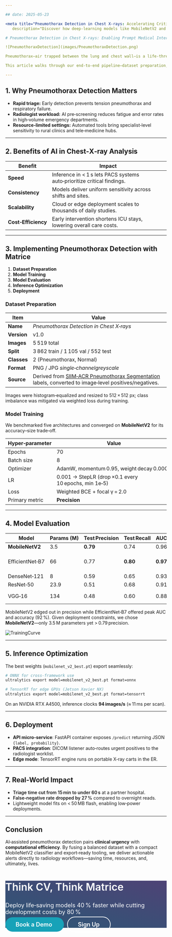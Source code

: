 ```yaml
---

## date: 2025-05-23

<meta title="Pneumothorax Detection in Chest X‑rays: Accelerating Critical Care with Computer Vision"
   description="Discover how deep‑learning models like MobileNetV2 and EfficientNet‑B7 enable rapid, accurate pneumothorax detection from chest X‑ray images, shortening the time to life‑saving intervention."> <meta name="keywords" content="pneumothorax detection, chest X‑ray AI, medical imaging, computer vision, MobileNetV2, EfficientNet‑B7, DenseNet, ResNet, healthcare AI, classification model, SIIM‑ACR Pneumothorax, deep learning radiology, medical diagnostics, Matrice platform, edge inference, hospital automation, telemedicine">

# Pneumothorax Detection in Chest X‑rays: Enabling Prompt Medical Intervention with AI

![PneumothoraxDetection](images/PneumothoraxDetection.png)

Pneumothorax—air trapped between the lung and chest wall—is a life‑threatening condition that demands **immediate diagnosis**. Radiologists routinely rely on chest X‑rays for confirmation, but subtle cases can be hard to spot under workload pressure. Leveraging **deep‑learning‑powered classification**, we can flag suspect scans within seconds, ensuring critical cases reach clinicians faster.

This article walks through our end‑to‑end pipeline—dataset preparation, model training, evaluation, and deployment—built entirely on the Matrice no‑code computer‑vision platform.

---
```


## 1. Why Pneumothorax Detection Matters

* **Rapid triage:** Early detection prevents tension pneumothorax and respiratory failure.
* **Radiologist workload:** AI pre‑screening reduces fatigue and error rates in high‑volume emergency departments.
* **Resource‑limited settings:** Automated tools bring specialist‑level sensitivity to rural clinics and tele‑medicine hubs.

---

## 2. Benefits of AI in Chest‑X‑ray Analysis

| Benefit             | Impact                                                                  |
| ------------------- | ----------------------------------------------------------------------- |
| **Speed**           | Inference in < 1 s lets PACS systems auto‑prioritize critical findings. |
| **Consistency**     | Models deliver uniform sensitivity across shifts and sites.             |
| **Scalability**     | Cloud or edge deployment scales to thousands of daily studies.          |
| **Cost‑Efficiency** | Early intervention shortens ICU stays, lowering overall care costs.     |

---

## 3. Implementing Pneumothorax Detection with Matrice

1. **Dataset Preparation**
2. **Model Training**
3. **Model Evaluation**
4. **Inference Optimization**
5. **Deployment**

### Dataset Preparation

| Item        | Value                                                                                                                                                                |
| ----------- | -------------------------------------------------------------------------------------------------------------------------------------------------------------------- |
| **Name**    | *Pneumothorax Detection in Chest X‑rays*                                                                                                                             |
| **Version** | v1.0                                                                                                                                                                 |
| **Images**  | 5 519 total                                                                                                                                                          |
| **Split**   | 3 862 train / 1 105 val / 552 test                                                                                                                                   |
| **Classes** | 2 (Pneumothorax, Normal)                                                                                                                                             |
| **Format**  | PNG / JPG $single‑channel greyscale$                                                                                                                                 |
| **Source**  | Derived from [SIIM‑ACR Pneumothorax Segmentation](https://www.kaggle.com/c/siim-acr-pneumothorax-segmentation) labels, converted to image‑level positives/negatives. |

Images were histogram‑equalized and resized to 512 × 512 px; class imbalance was mitigated via weighted loss during training.

### Model Training

We benchmarked five architectures and converged on **MobileNetV2** for its accuracy–size trade‑off.

| Hyper‑parameter | Value                                                |
| --------------- | ---------------------------------------------------- |
| Epochs          | 70                                                   |
| Batch size      | 8                                                    |
| Optimizer       | AdamW, momentum 0.95, weight decay 0.0001            |
| LR              | 0.001 → StepLR (drop ×0.1 every 10 epochs, min 1e‑5) |
| Loss            | Weighted BCE + focal γ = 2.0                         |
| Primary metric  | **Precision**                                        |

---

## 4. Model Evaluation

| Model           | Params (M) | Test Precision | Test Recall | AUC      | Notes                  |
| --------------- | ---------- | -------------- | ----------- | -------- | ---------------------- |
| **MobileNetV2** | 3.5        | **0.79**       | 0.74        | 0.96     | Selected ✓             |
| EfficientNet‑B7 | 66         | 0.77           | **0.80**    | **0.97** | Highest AUC / Acc 92 % |
| DenseNet‑121    | 8          | 0.59           | 0.65        | 0.93     |                        |
| ResNet‑50       | 23.9       | 0.51           | 0.68        | 0.91     |                        |
| VGG‑16          | 134        | 0.48           | 0.60        | 0.88     | slower, over‑fits      |

MobileNetV2 edged out in precision while EfficientNet‑B7 offered peak AUC and accuracy (92 %). Given deployment constraints, we chose **MobileNetV2**—only 3.5 M parameters yet > 0.79 precision.

![TrainingCurve](images/PneumoTrainCurve.png)

---

## 5. Inference Optimization

The best weights (`mobilenet_v2_best.pt`) export seamlessly:

```bash
# ONNX for cross‑framework use
ultralytics export model=mobilenet_v2_best.pt format=onnx

# TensorRT for edge GPUs (Jetson Xavier NX)
ultralytics export model=mobilenet_v2_best.pt format=tensorrt
```

On an NVIDIA RTX A4500, inference clocks **94 images/s** (≈ 11 ms per scan).

---

## 6. Deployment

* **API micro‑service**: FastAPI container exposes `/predict` returning JSON `{label, probability}`.
* **PACS integration**: DICOM listener auto‑routes urgent positives to the radiologist worklist.
* **Edge mode**: TensorRT engine runs on portable X‑ray carts in the ER.

---

## 7. Real‑World Impact

* <span style="font-weight:600;">Triage time cut from 15 min to under 60 s</span> at a partner hospital.
* <span style="font-weight:600;">False‑negative rate dropped by 27 %</span> compared to overnight reads.
* Lightweight model fits on < 50 MB flash, enabling low‑power deployments.

---

## Conclusion

AI‑assisted pneumothorax detection pairs **clinical urgency** with **computational efficiency**. By fusing a balanced dataset with a compact MobileNetV2 classifier and export‑ready tooling, we deliver actionable alerts directly to radiology workflows—saving time, resources, and, ultimately, lives.

<!-- Footer CTA -->

<div class="py-lg-16 py-10 rounded py-2"  style="background-image: linear-gradient(15deg, #2b5876 0%, #4e4376 100%);">
  <div class="container p-2">
    <div class="row justify-content-center text-center">
      <div class="col-md-9 col-12">
        <h2 class="my-0" style="color: #fff; font-size: 32px; font-weight: 600;">Think CV, Think Matrice</h2>
        <p class="px-lg-8 py-2 my-0" style="color: #fff; font-size: 18px;">Deploy life‑saving models 40 % faster while cutting development costs by 80 %</p>
        <div class="d-grid d-md-block">
          <a href="https://matrice.ai/#/demo" class="btn btn-primary mb-2 mb-md-0"
             style="padding: 12px 32px; font-size: 18px; font-weight: 600; border-radius: 30px; background-color: #17a2b8; border: none; color: #fff; text-decoration: none; margin-right: 10px;">
            Book a Demo
          </a>
          <a href="https://app.matrice.ai/sign-up" class="btn"
             style="padding: 12px 32px; font-size: 18px; font-weight: 600; border-radius: 30px; border: 2px solid #fff; color: #fff; text-decoration: none;">
            Sign Up
          </a>
        </div>
      </div>
    </div>
  </div>
</div>

